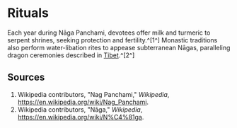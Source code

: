 # Rituals

Each year during Nāga Panchami, devotees offer milk and turmeric to serpent shrines, seeking protection and fertility.^[1^] Monastic traditions also perform water-libation rites to appease subterranean Nāgas, paralleling dragon ceremonies described in [Tibet](../../tibet/rituals/README.md).^[2^]

## Sources
1. Wikipedia contributors, "Nag Panchami," *Wikipedia*, <https://en.wikipedia.org/wiki/Nag_Panchami>.
2. Wikipedia contributors, "Nāga," *Wikipedia*, <https://en.wikipedia.org/wiki/N%C4%81ga>.
